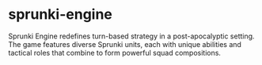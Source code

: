 # sprunki-engine
Sprunki Engine redefines turn-based strategy in a post-apocalyptic setting. The game features diverse Sprunki units, each with unique abilities and tactical roles that combine to form powerful squad compositions.
